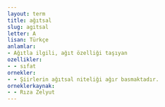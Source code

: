 ```yaml
---
layout: term
title: ağıtsal
slug: agitsal
letter: A
lisan: Türkçe
anlamlar:
- Ağıtla ilgili, ağıt özelliği taşıyan
ozellikler:
- - sıfat
ornekler:
- - Şiirlerin ağıtsal niteliği ağır basmaktadır.
orneklerkaynak:
- - Rıza Zelyut
---
```

